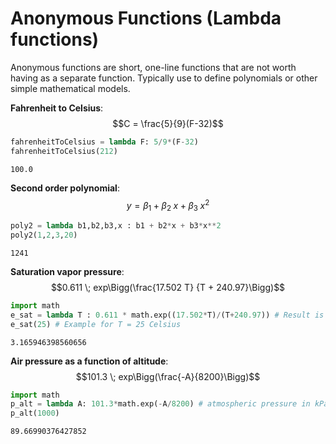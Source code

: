 
# Anonymous Functions (Lambda functions)

Anonymous functions are short, one-line functions that are not worth having as a separate function.
Typically use to define polynomials or other simple mathematical models.

**Fahrenheit to Celsius**:
$$C = \frac{5}{9}(F-32)$$


```python
fahrenheitToCelsius = lambda F: 5/9*(F-32)
fahrenheitToCelsius(212)
```




    100.0



**Second order polynomial**: 
$$ y = \beta_1 + \beta_2 \; x + \beta_3 \; x^2$$




```python
poly2 = lambda b1,b2,b3,x : b1 + b2*x + b3*x**2
poly2(1,2,3,20)
```




    1241



**Saturation vapor pressure**: 
$$0.611 \; exp\Bigg(\frac{17.502 T} {T + 240.97}\Bigg)$$


```python
import math
e_sat = lambda T : 0.611 * math.exp((17.502*T)/(T+240.97)) # Result is in kPa. T is in degrees Celsius
e_sat(25) # Example for T = 25 Celsius
```




    3.165946398560656



**Air pressure as a function of altitude**: 
$$101.3 \; exp\Bigg(\frac{-A}{8200}\Bigg)$$


```python
import math
p_alt = lambda A: 101.3*math.exp(-A/8200) # atmospheric pressure in kPa. Altitude is in meters above sea level.
p_alt(1000)
```




    89.66990376427852


